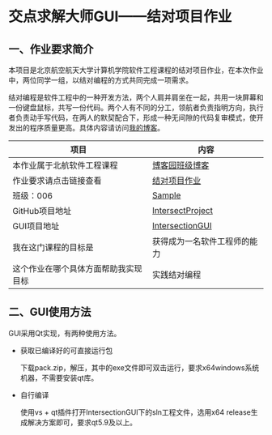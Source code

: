 # 交点求解大师GUI——结对项目作业

## 一、作业要求简介

本项目是北京航空航天大学计算机学院软件工程课程的结对项目作业，在本次作业中，两位同学一组，以结对编程的方式共同完成一项需求。

结对编程是软件工程中的一种开发方法，两个人肩并肩坐在一起，共用一块屏幕和一份键盘鼠标，共写一份代码。两个人有不同的分工，领航者负责指明方向，执行者负责动手写代码，在两人的默契配合下，形成一种无间隙的代码复审模式，使开发出的程序质量更高。具体内容请访问[我的博客](https://www.cnblogs.com/old-jipa-deng/p/12557833.html)。

| 项目                                 | 内容                                                         |
| ------------------------------------ | ------------------------------------------------------------ |
| 本作业属于北航软件工程课程           | [博客园班级博客](https://edu.cnblogs.com/campus/buaa/BUAA_SE_2020_LJ) |
| 作业要求请点击链接查看               | [结对项目作业](https://edu.cnblogs.com/campus/buaa/BUAA_SE_2020_LJ/homework/10466) |
| 班级：006                            | [Sample](https://github.com/github/platform-samples.git)     |
| GitHub项目地址                       | [IntersectProject](https://github.com/zwx980624/IntersectProject.git) |
| GUI项目地址                          | [IntersectionGUI](https://github.com/zwx980624/IntersectionGUI) |
| 我在这门课程的目标是                 | 获得成为一名软件工程师的能力                                 |
| 这个作业在哪个具体方面帮助我实现目标 | 实践结对编程                                                 |

## 二、GUI使用方法

GUI采用Qt实现，有两种使用方法。

- 获取已编译好的可直接运行包

  下载pack.zip，解压，其中的exe文件即可双击运行，要求x64windows系统机器，不需要安装qt库。

- 自行编译

  使用vs + qt插件打开IntersectionGUI下的sln工程文件，选用x64 release生成解决方案即可，要求qt5.9及以上。
